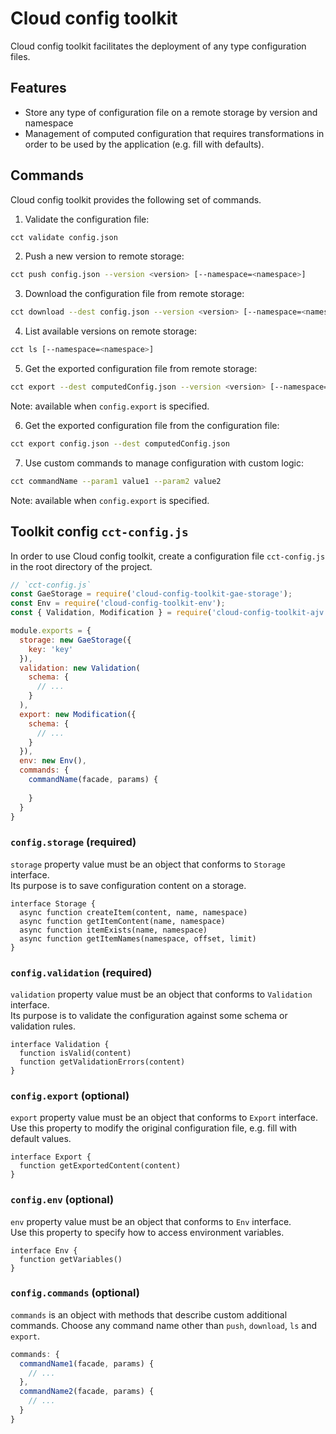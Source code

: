 # Cloud config toolkit

Cloud config toolkit facilitates the deployment of any type configuration files.

## Features

* Store any type of configuration file on a remote storage by version and namespace
* Management of computed configuration that requires transformations in order to be used by the application (e.g. fill with defaults).

## Commands

Cloud config toolkit provides the following set of commands.

1) Validate the configuration file:

```bash
cct validate config.json
```

2) Push a new version to remote storage:

```bash
cct push config.json --version <version> [--namespace=<namespace>]
```

3) Download the configuration file from remote storage:

```bash
cct download --dest config.json --version <version> [--namespace=<namespace>]
```

4) List available versions on remote storage:

```bash
cct ls [--namespace=<namespace>]
```

5) Get the exported configuration file from remote storage:

```bash
cct export --dest computedConfig.json --version <version> [--namespace=<namespace>]
```

Note: available when `config.export` is specified.

6) Get the exported configuration file from the configuration file:

```bash
cct export config.json --dest computedConfig.json
```

7) Use custom commands to manage configuration with custom logic:

```bash
cct commandName --param1 value1 --param2 value2
```

Note: available when `config.export` is specified.

## Toolkit config `cct-config.js`

In order to use Cloud config toolkit, create a configuration file `cct-config.js` in the root directory of the project.

```javascript
// `cct-config.js`
const GaeStorage = require('cloud-config-toolkit-gae-storage');
const Env = require('cloud-config-toolkit-env');
const { Validation, Modification } = require('cloud-config-toolkit-ajv');

module.exports = {
  storage: new GaeStorage({
    key: 'key'
  }),
  validation: new Validation(
    schema: {
      // ...
    }
  ),
  export: new Modification({
    schema: {
      // ...
    }
  }),
  env: new Env(),
  commands: {
    commandName(facade, params) {
      
    }
  }
}
```

### `config.storage` (required)

`storage` property value must be an object that conforms to `Storage` interface.  
Its purpose is to save configuration content on a storage.

```
interface Storage {
  async function createItem(content, name, namespace)
  async function getItemContent(name, namespace)
  async function itemExists(name, namespace)
  async function getItemNames(namespace, offset, limit)
}
```

### `config.validation` (required)

`validation` property value must be an object that conforms to `Validation` interface.  
Its purpose is to validate the configuration against some schema or validation rules.  

```
interface Validation {
  function isValid(content)
  function getValidationErrors(content)
}
```

### `config.export` (optional)

`export` property value must be an object that conforms to `Export` interface.  
Use this property to modify the original configuration file, e.g. fill with default values.

```
interface Export {
  function getExportedContent(content)
}
```

### `config.env` (optional)

`env` property value must be an object that conforms to `Env` interface.  
Use this property to specify how to access environment variables.  

```
interface Env {
  function getVariables()
}
```

### `config.commands` (optional)

`commands` is an object with methods that describe custom additional commands.
Choose any command name other than `push`, `download`, `ls` and `export`.

```javascript
commands: {
  commandName1(facade, params) {
    // ...
  },
  commandName2(facade, params) {
    // ...
  }
}
```